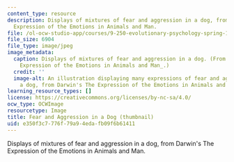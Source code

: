 ```yaml
---
content_type: resource
description: Displays of mixtures of fear and aggression in a dog, from Darwin's The
  Expression of the Emotions in Animals and Man.
file: /ol-ocw-studio-app/courses/9-250-evolutionary-psychology-spring-1999/e350f3c7776f79a94edafb09f6b61411_9-250s99-th.jpg
file_size: 6904
file_type: image/jpeg
image_metadata:
  caption: Displays of mixtures of fear and aggression in a dog. (From Darwin's _The
    Expression of the Emotions in Animals and Man_.)
  credit: ''
  image-alt: An illustration displaying many expressions of fear and aggression in
    a dog, from Darwin's The Expression of the Emotions in Animals and Man.
learning_resource_types: []
license: https://creativecommons.org/licenses/by-nc-sa/4.0/
ocw_type: OCWImage
resourcetype: Image
title: Fear and Aggression in a Dog (thumbnail)
uid: e350f3c7-776f-79a9-4eda-fb09f6b61411
---
```

Displays of mixtures of fear and aggression in a dog, from Darwin's The Expression of the Emotions in Animals and Man.
